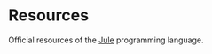 # Resources

Official resources of the [Jule](https://github.com/julelang/jule) programming language. 
